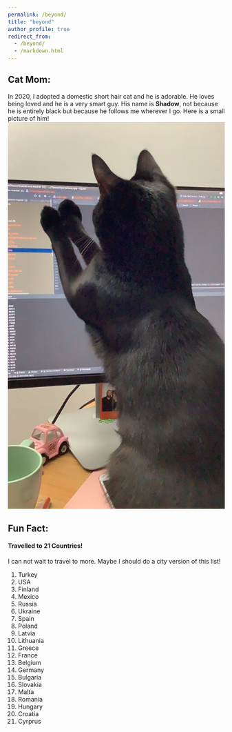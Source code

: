 ```yaml
---
permalink: /beyond/
title: "beyond"
author_profile: true
redirect_from: 
  - /beyond/
  - /markdown.html
---
```


## Cat Mom:
  In 2020, I adopted a domestic short hair cat and he is adorable. He loves being loved and he is a very smart guy. His name is **Shadow**, not because he is entirely black but because he follows me wherever I go. Here is a small picture of him!
  ![Shadow Bumin Debugging](https://github.com/aysegulbumin/aysegulbumin.github.io/blob/master/ShadowBumin.JPG)
  
## Fun Fact:
#### Travelled to 21 Countries!
I can not wait to travel to more. Maybe I should do a city version of this list!
  1. Turkey
  2. USA
  3. Finland
  4. Mexico
  5. Russia
  6. Ukraine
  7. Spain
  8. Poland
  9. Latvia
  10. Lithuania
  11. Greece
  12. France
  13. Belgium
  14. Germany
  15. Bulgaria
  16. Slovakia
  17. Malta
  18. Romania
  19. Hungary
  20. Croatia
  21. Cyrprus
